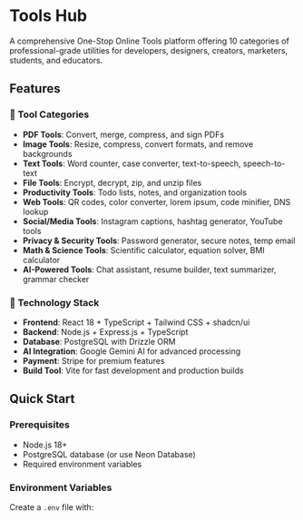 # Tools Hub

A comprehensive One-Stop Online Tools platform offering 10 categories of professional-grade utilities for developers, designers, creators, marketers, students, and educators.

## Features

### 🔧 Tool Categories
- **PDF Tools**: Convert, merge, compress, and sign PDFs
- **Image Tools**: Resize, compress, convert formats, and remove backgrounds
- **Text Tools**: Word counter, case converter, text-to-speech, speech-to-text
- **File Tools**: Encrypt, decrypt, zip, and unzip files
- **Productivity Tools**: Todo lists, notes, and organization tools
- **Web Tools**: QR codes, color converter, lorem ipsum, code minifier, DNS lookup
- **Social/Media Tools**: Instagram captions, hashtag generator, YouTube tools
- **Privacy & Security Tools**: Password generator, secure notes, temp email
- **Math & Science Tools**: Scientific calculator, equation solver, BMI calculator
- **AI-Powered Tools**: Chat assistant, resume builder, text summarizer, grammar checker

### 🚀 Technology Stack
- **Frontend**: React 18 + TypeScript + Tailwind CSS + shadcn/ui
- **Backend**: Node.js + Express.js + TypeScript
- **Database**: PostgreSQL with Drizzle ORM
- **AI Integration**: Google Gemini AI for advanced processing
- **Payment**: Stripe for premium features
- **Build Tool**: Vite for fast development and production builds

## Quick Start

### Prerequisites
- Node.js 18+ 
- PostgreSQL database (or use Neon Database)
- Required environment variables

### Environment Variables
Create a `.env` file with:
